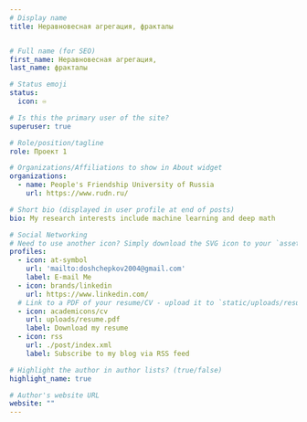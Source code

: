 ```yaml
---
# Display name
title: Неравновесная агрегация, фракталы


# Full name (for SEO)
first_name: Неравновесная агрегация, 
last_name: фракталы

# Status emoji
status:
  icon: ♾️

# Is this the primary user of the site?
superuser: true

# Role/position/tagline
role: Проект 1

# Organizations/Affiliations to show in About widget
organizations:
  - name: People's Friendship University of Russia
    url: https://www.rudn.ru/

# Short bio (displayed in user profile at end of posts)
bio: My research interests include machine learning and deep math

# Social Networking
# Need to use another icon? Simply download the SVG icon to your `assets/media/icons/` folder.
profiles:
  - icon: at-symbol
    url: 'mailto:doshchepkov2004@gmail.com'
    label: E-mail Me
  - icon: brands/linkedin
    url: https://www.linkedin.com/
  # Link to a PDF of your resume/CV - upload it to `static/uploads/resume.pdf`
  - icon: academicons/cv
    url: uploads/resume.pdf
    label: Download my resume
  - icon: rss
    url: ./post/index.xml
    label: Subscribe to my blog via RSS feed

# Highlight the author in author lists? (true/false)
highlight_name: true

# Author's website URL
website: ""
---
```


